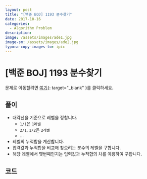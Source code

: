 ```yaml
---
layout: post
title: "[백준 BOJ] 1193 분수찾기"
date: 2017-10-16
categories:
  - Algorithm Problem
description: 
image: /assets/images/ade1.jpg
image-sm: /assets/images/ade2.jpg
typora-copy-images-to: ipic
---
```


# [백준 BOJ] 1193 분수찾기

문제로 이동할려면 [여기](https://www.acmicpc.net/problem/1193){: target="_blank" }를 클릭하세요.

## 풀이

- 대각선을 기준으로 레벨을 정합니다.
  -  `1/1`은 `1레벨` 
  -  `2/1`, `1/2`은 `2레벨`
  -  ...
- 레벨의 누적합을 계산합니다.
- 입력값과 누적합을 비교해 찾으려는 분수의 레벨을 구합니다.
- 해당 레벨에서 몇번째인지는 입력값과 누적합의 차를 이용하여 구합니다.


## 코드  


<script src="https://gist.github.com/jiwondh/89a7b78b1b875296df176f492a00aca1.js"></script>









